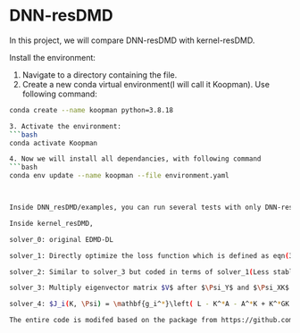 # DNN-resDMD
In this project, we will compare DNN-resDMD with kernel-resDMD.

Install the environment:

1. Navigate to a directory containing the file.
2. Create a new conda virtual environment(I will call it Koopman). Use following command:
```bash
conda create --name koopman python=3.8.18

3. Activate the environment:
```bash
conda activate Koopman

4. Now we will install all dependancies, with following command
```bash
conda env update --name koopman --file environment.yaml



Inside DNN_resDMD/examples, you can run several tests with only DNN-resDMD.

Inside kernel_resDMD,

solver_0: original EDMD-DL

solver_1: Directly optimize the loss function which is defined as eqn(3.2) defined in paper "Residual dynamic mode decomposition: robust and verified Koopmanism" or (4.6) in "Rigorous data-driven computation of spectral properties of Koopman operators for dynamical systems"(More stable)

solver_2: Similar to solver_3 but coded in terms of solver_1(Less stable)

solver_3: Multiply eigenvector matrix $V$ after $\Psi_Y$ and $\Psi_XK$ as eqn(2) in scratch paper(Preferred)

solver_4: $J_i(K, \Psi) = \mathbf{g_i^*}\left( L - K^*A - A^*K + K^*GK +\mu K^*K \right)\mathbf{g_i}$, which is eqn(1) in scratch paper(Not bad)

The entire code is modifed based on the package from https://github.com/MLDS-NUS/KoopmanDL
